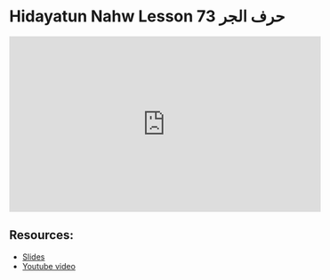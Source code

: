# Hidayatun Nahw Lesson 73 حرف الجر            
                
<iframe width="560" height="315" src="https://www.youtube-nocookie.com/embed/Bf1JkDzqyA4?start=0" frameborder="0" allow="accelerometer; autoplay; encrypted-media; gyroscope; picture-in-picture" allowfullscreen="allowfullscreen">
</iframe><BR>

## Resources:
- [Slides](https://github.com/arshare/resources_balagha_pdfs)
- [Youtube video](https://www.youtube.com/watch?v=Bf1JkDzqyA4&list=PLzn0qdi6JpdtdAyaM2yvvY1Yk9i4EpLHD&index=137)

